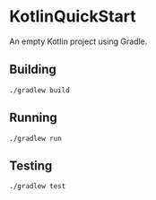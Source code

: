# KotlinQuickStart
An empty Kotlin project using Gradle.

## Building
`./gradlew build`

## Running
`./gradlew run`

## Testing
`./gradlew test`
